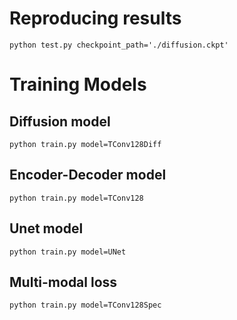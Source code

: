 # Reproducing results

```
python test.py checkpoint_path='./diffusion.ckpt'
```


# Training Models

## Diffusion model

```
python train.py model=TConv128Diff
```

## Encoder-Decoder model
```
python train.py model=TConv128
```

## Unet model
```
python train.py model=UNet
```

## Multi-modal loss

```
python train.py model=TConv128Spec
```